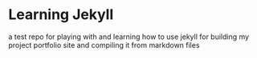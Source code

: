 # Learning Jekyll
a test repo for playing with and learning how to use jekyll for building my project portfolio site and compiling it from markdown files


